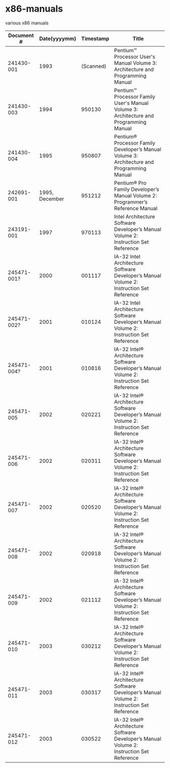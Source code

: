 # x86-manuals
various x86 manuals

| Document # | Date(yyyymm) | Timestamp | Title |
|------------|--------------|-----------|-------|
|241430-001  |1993          |(Scanned)  |Pentium™ Processor User's Manual Volume 3: Architecture and Programming Manual |
|241430-003  |1994          |950130     |Pentium™ Processor Family User's Manual Volume 3: Architecture and Programming Manual |
|241430-004  |1995          |950807     |Pentium® Processor Family Developer’s Manual Volume 3: Architecture and Programming Manual |
|242691-001  |1995, December|951212     |Pentium® Pro Family Developer’s Manual Volume 2: Programmer’s Reference Manual |
|243191-001  |1997          |970113     |Intel Architecture Software Developer’s Manual Volume 2: Instruction Set Reference |
|245471-001? |2000          |001117     |IA-32 Intel Architecture Software Developer’s Manual Volume 2: Instruction Set Reference |
|245471-002? |2001          |010124     |IA-32 Intel Architecture Software Developer’s Manual Volume 2: Instruction Set Reference |
|245471-004? |2001          |010816     |IA-32 Intel® Architecture Software Developer’s Manual Volume 2: Instruction Set Reference |
|245471-005  |2002          |020221     |IA-32 Intel® Architecture Software Developer’s Manual Volume 2: Instruction Set Reference |
|245471-006  |2002          |020311     |IA-32 Intel® Architecture Software Developer’s Manual Volume 2: Instruction Set Reference |
|245471-007  |2002          |020520     |IA-32 Intel® Architecture Software Developer’s Manual Volume 2: Instruction Set Reference |
|245471-008  |2002          |020918     |IA-32 Intel® Architecture Software Developer’s Manual Volume 2: Instruction Set Reference |
|245471-009  |2002          |021112     |IA-32 Intel® Architecture Software Developer’s Manual Volume 2: Instruction Set Reference |
|245471-010  |2003          |030212     |IA-32 Intel® Architecture Software Developer’s Manual Volume 2: Instruction Set Reference |
|245471-011  |2003          |030317     |IA-32 Intel® Architecture Software Developer’s Manual Volume 2: Instruction Set Reference |
|245471-012  |2003          |030522     |IA-32 Intel® Architecture Software Developer’s Manual Volume 2: Instruction Set Reference |
